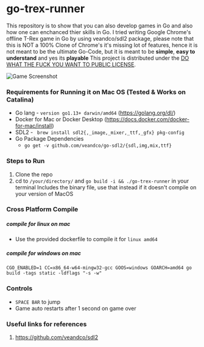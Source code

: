 # go-trex-runner

This repository is to show that you can also develop games in Go and also how one can enchanced thier skills in Go. 
I tried writing Google Chrome's offline T-Rex game in Go by using veandco/sdl2 package, please note that this is NOT a 100% Clone of Chrome's 
it's missing lot of features, hence it is not meant to be the ultimate Go-Code, but it is meant to be **simple**, **easy to understand** and yes its **playable**
This project is distributed under the [DO WHAT THE FUCK YOU WANT TO PUBLIC LICENSE](https://en.wikipedia.org/wiki/WTFPL).

![Game Screenshot](https://github.com/pavankumar-go/go-trex-runner/blob/master/assets/img/Trex-Go.gif?raw=true)

### Requirements for Running it on Mac OS (Tested & Works on Catalina)
* Go lang - `version go1.13+ darwin/amd64` (https://golang.org/dl/)
* Docker for Mac or Docker Desktop (https://docs.docker.com/docker-for-mac/install)
* SDL2 - ` brew install sdl2{,_image,_mixer,_ttf,_gfx} pkg-config`
* Go Package Dependencies 
   * `go get -v github.com/veandco/go-sdl2/{sdl,img,mix,ttf}`

### Steps to Run 
1. Clone the repo 
2. cd to `/your/directory/` and `go build -i && ./go-trex-runner` in your terminal
Includes the binary file, use that instead if it doesn't compile on your version of MacOS

### Cross Platform Compile
##### compile for linux on mac
* Use the provided dockerfile to compile it for `linux amd64` 
##### compile for windows on mac
```
CGO_ENABLED=1 CC=x86_64-w64-mingw32-gcc GOOS=windows GOARCH=amd64 go build -tags static -ldflags "-s -w"
```

### Controls 
* `SPACE BAR` to jump
* Game auto restarts after 1 second on game over

### Useful links for references
1. https://github.com/veandco/sdl2
